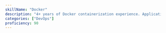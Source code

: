 ```yaml
---
skillName: "Docker"
description: "4+ years of Docker containerization experience. Application deployment, microservices architecture, and consistent development environments across enterprise projects."
categories: ["DevOps"]
proficiency: 90
---
```

